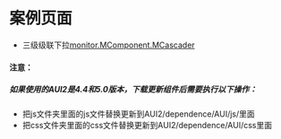 # 案例页面 
 - 三级级联下拉[monitor.MComponent.MCascader](https://monitor.awebide.com/#/cascarder/component/cascarder?title=%E4%B8%89%E7%BA%A7%E8%81%94%E5%8A%A8&pageId=cascarder)

#### 注意：
##### 如果使用的AUI2是4.4和5.0版本，下载更新组件后需要执行以下操作：
- 把js文件夹里面的js文件替换更新到AUI2/dependence/AUI/js/里面
- 把css文件夹里面的css文件替换更新到AUI2/dependence/AUI/css里面
